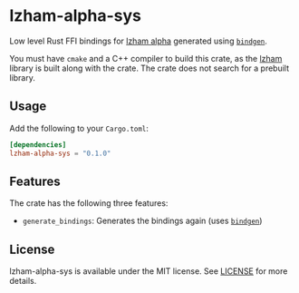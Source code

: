 # lzham-alpha-sys

Low level Rust FFI bindings for [lzham alpha] generated using [`bindgen`].

You must have `cmake` and a C++ compiler to build this crate, as the [lzham] library is built along with the crate. The crate does not search for a prebuilt library.

## Usage

Add the following to your `Cargo.toml`:

```toml
[dependencies]
lzham-alpha-sys = "0.1.0"
```

## Features

The crate has the following three features:

- `generate_bindings`: Generates the bindings again (uses [`bindgen`])

[lzham alpha]: https://github.com/richgel999/lzham_alpha
[lzham]: https://github.com/richgel999/lzham_alpha
[`bindgen`]: https://github.com/rust-lang/rust-bindgen

## License

lzham-alpha-sys is available under the MIT license. See [LICENSE](license) for more details.
